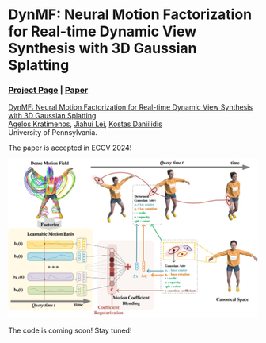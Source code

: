 # DynMF: Neural Motion Factorization for Real-time Dynamic View Synthesis with 3D Gaussian Splatting
### [Project Page](https://agelosk.github.io/dynmf/) | [Paper](https://arxiv.org/abs/2312.00112) 

[ DynMF: Neural Motion Factorization for Real-time Dynamic View Synthesis with 3D Gaussian Splatting](https://agelosk.github.io/dynmf/)  
 [Agelos Kratimenos](https://agelosk.github.io/)\,
 [Jiahui Lei](https://www.cis.upenn.edu/~leijh/)\,
 [Kostas Daniilidis](https://www.cis.upenn.edu/~kostas/)\
University of Pennsylvania.

The paper is accepted in ECCV 2024!

<img src='imgs/main.jpg'/>

The code is coming soon! Stay tuned!
